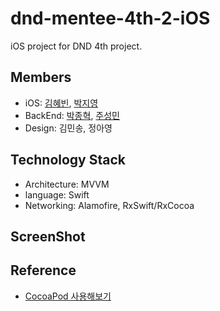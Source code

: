 # dnd-mentee-4th-2-iOS
iOS project for DND 4th project.

## Members
* iOS: [김혜빈](https://github.com/kimhyebeen), [박지영](https://github.com/zyeongPark)
* BackEnd: [박종혁](https://github.com/ParkJongHyuck), [주성민](https://github.com/god9599)
* Design: 김민송, 정아영

## Technology Stack
* Architecture: MVVM
* language: Swift
* Networking: Alamofire, RxSwift/RxCocoa

## ScreenShot

## Reference
* [CocoaPod 사용해보기](https://the-brain-of-sic2.tistory.com/66)